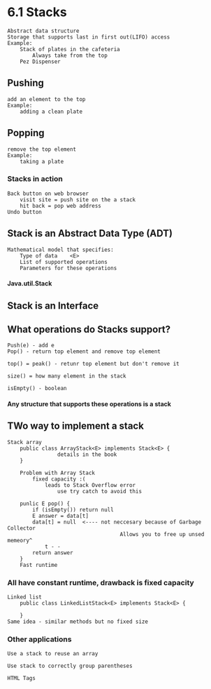 # 6.1 Stacks
    Abstract data structure
    Storage that supports last in first out(LIFO) access
    Example:
        Stack of plates in the cafeteria
            Always take from the top
        Pez Dispenser
## Pushing
    add an element to the top
    Example:
        adding a clean plate
## Popping
    remove the top element
    Example:
        taking a plate
### Stacks in action
    Back button on web browser
        visit site = push site on the a stack
        hit back = pop web address
    Undo button
## Stack is an Abstract Data Type (ADT)
    Mathematical model that specifies:
        Type of data    <E>
        List of supported operations
        Parameters for these operations
#### Java.util.Stack
## Stack is an Interface

## What operations do Stacks support?
    Push(e) - add e
    Pop() - return top element and remove top element

    top() = peak() - retunr top element but don't remove it

    size() = how many element in the stack

    isEmpty() - boolean 
#### Any structure that supports these operations is a stack
## TWo way to implement a stack
    Stack array
        public class ArrayStack<E> implements Stack<E> {
                    details in the book
        }

        Problem with Array Stack 
            fixed capacity :(
                leads to Stack Overflow error
                    use try catch to avoid this
        
        punlic E pop() {
            if (isEmpty()) return null
            E answer = data[t]
            data[t] = null  <---- not neccesary because of Garbage Collector
                                        Allows you to free up unsed memeory^
                t - -
            return answer
        }
        Fast runtime
### All have constant runtime, drawback is fixed capacity
    Linked list
        public class LinkedListStack<E> implements Stack<E> {

        }
    Same idea - similar methods but no fixed size

### Other applications
    Use a stack to reuse an array

    Use stack to correctly group parentheses

    HTML Tags
    
